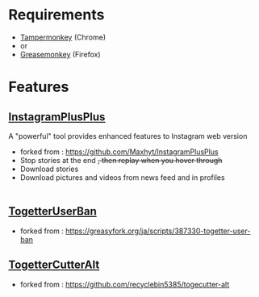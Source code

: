 # Requirements
- [Tampermonkey](https://chrome.google.com/webstore/detail/tampermonkey/dhdgffkkebhmkfjojejmpbldmpobfkfo) (Chrome)
- or
- [Greasemonkey](https://addons.mozilla.org/en-US/firefox/addon/greasemonkey/) (Firefox)

# Features

## [InstagramPlusPlus](https://tknr.github.io/greasemonkey_scripts/InstagramPlusPlus.user.js)

A "powerful" tool provides enhanced features to Instagram web version

- forked from : https://github.com/Maxhyt/InstagramPlusPlus
- Stop stories at the end ~~, then replay when you hover through~~<br/>
- Download stories<br/>
- Download pictures and videos from news feed and in profiles<br/><br/>

## [TogetterUserBan](https://tknr.github.io/greasemonkey_scripts/TogetterUserBan.user.js)

- forked from : https://greasyfork.org/ja/scripts/387330-togetter-user-ban

## [TogetterCutterAlt](https://tknr.github.io/greasemonkey_scripts/TogetterCutterAlt.user.js)

- forked from : https://github.com/recyclebin5385/togecutter-alt




